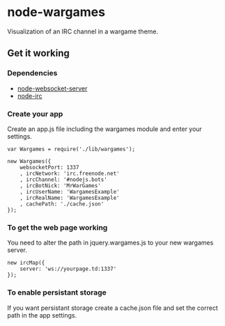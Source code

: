 # node-wargames

Visualization of an IRC channel in a wargame theme.

## Get it working

### Dependencies
 * [node-websocket-server](http://github.com/miksago/node-websocket-server/)
 * [node-irc](http://github.com/martynsmith/node-irc/)

### Create your app
Create an app.js file including the wargames module and enter your settings.

    var Wargames = require('./lib/wargames');
    
    new Wargames({
        websocketPort: 1337
        , ircNetwork: 'irc.freenode.net'
        , ircChannel: '#nodejs.bots'
        , ircBotNick: 'MrWarGames'
        , ircUserName: 'WargamesExample'
        , ircRealName: 'WargamesExample'
        , cachePath: './cache.json'
    });

### To get the web page working

You need to alter the path in jquery.wargames.js to your new wargames server.

    new ircMap({
        server: 'ws://yourpage.td:1337'
    });

### To enable persistant storage

If you want persistant storage create a cache.json file and set the correct path in the app settings.